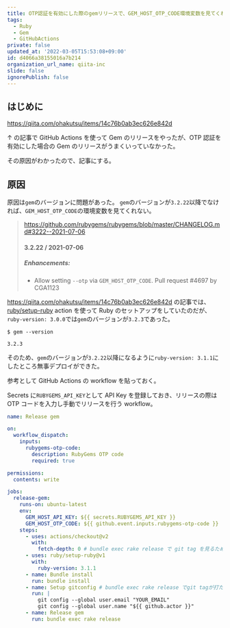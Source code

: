 ```yaml
---
title: OTP認証を有効にした際のgemリリースで、GEM_HOST_OTP_CODE環境変数を見てくれなかった原因
tags:
  - Ruby
  - Gem
  - GitHubActions
private: false
updated_at: '2022-03-05T15:53:08+09:00'
id: d4066a38155016a7b214
organization_url_name: qiita-inc
slide: false
ignorePublish: false
---
```

## はじめに

https://qiita.com/ohakutsu/items/14c76b0ab3ec626e842d

↑ の記事で GitHub Actions を使って Gem のリリースをやったが、OTP 認証を有効にした場合の Gem のリリースがうまくいっていなかった。

その原因がわかったので、記事にする。

## 原因

原因は`gem`のバージョンに問題があった。
`gem`のバージョンが`3.2.22`以降でなければ、`GEM_HOST_OTP_CODE`の環境変数を見てくれない。

> https://github.com/rubygems/rubygems/blob/master/CHANGELOG.md#3222--2021-07-06
>
> #### 3.2.22 / 2021-07-06
>
> ##### Enhancements:
>
> - Allow setting `--otp` via `GEM_HOST_OTP_CODE`. Pull request #4697 by
>   CGA1123

https://qiita.com/ohakutsu/items/14c76b0ab3ec626e842d の記事では、[ruby/setup-ruby](https://github.com/ruby/setup-ruby) action を使って Ruby のセットアップをしていたのだが、`ruby-version: 3.0.0`では`gem`のバージョンが`3.2.3`であった。

```
$ gem --version

3.2.3
```

そのため、`gem`のバージョンが`3.2.22`以降になるように`ruby-version: 3.1.1`にしたところ無事デプロイができた。

参考として GitHub Actions の workflow を貼っておく。

Secrets に`RUBYGEMS_API_KEY`として API Key を登録しておき、リリースの際は OTP コードを入力し手動でリリースを行う workflow。

```.github/workflows/release.yml
name: Release gem

on:
  workflow_dispatch:
    inputs:
      rubygems-otp-code:
        description: RubyGems OTP code
        required: true

permissions:
  contents: write

jobs:
  release-gem:
    runs-on: ubuntu-latest
    env:
      GEM_HOST_API_KEY: ${{ secrets.RUBYGEMS_API_KEY }}
      GEM_HOST_OTP_CODE: ${{ github.event.inputs.rubygems-otp-code }}
    steps:
      - uses: actions/checkout@v2
        with:
          fetch-depth: 0 # bundle exec rake release で git tag を見るため、tagをfetchするようにしている
      - uses: ruby/setup-ruby@v1
        with:
          ruby-version: 3.1.1
      - name: Bundle install
        run: bundle install
      - name: Setup gitconfig # bundle exec rake release でgit tagが打たれていない場合、タグを打ってpushしてくれるため用意している
        run: |
          git config --global user.email "YOUR_EMAIL"
          git config --global user.name "${{ github.actor }}"
      - name: Release gem
        run: bundle exec rake release
```
